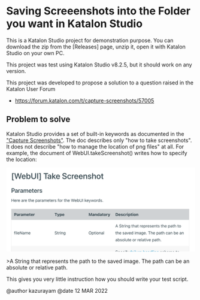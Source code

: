 # Saving Screeenshots into the Folder you want in Katalon Studio

This is a Katalon Studio project for demonstration purpose.
You can download the zip from the \[Releases\] page, unzip it, open it with Katalon Studio on your own PC.

This project was test using Katalon Studio v8.2.5, but it should work on any version.

This project was developed to propose a solution to a question raised in the Katalon User Forum

-   <https://forum.katalon.com/t/capture-screenshots/57005>

## Problem to solve

Katalon Studio provides a set of built-in keywords as documented in the ["Capture Screenshots"](https://docs.katalon.com/katalon-studio/docs/capture-screenshots.html). The doc describes only "how to take screenshots". It does not describe "how to manage the location of png files" at all. For example, the document of WebUI.takeScreenshot() writes how to specify the location:

![01\_doc](./docs/images/01_doc.png)

&gt;A String that represents the path to the saved image. The path can be an absolute or relative path.

This gives you very little instruction how you should write your test script.

@author kazurayam
@date 12 MAR 2022
